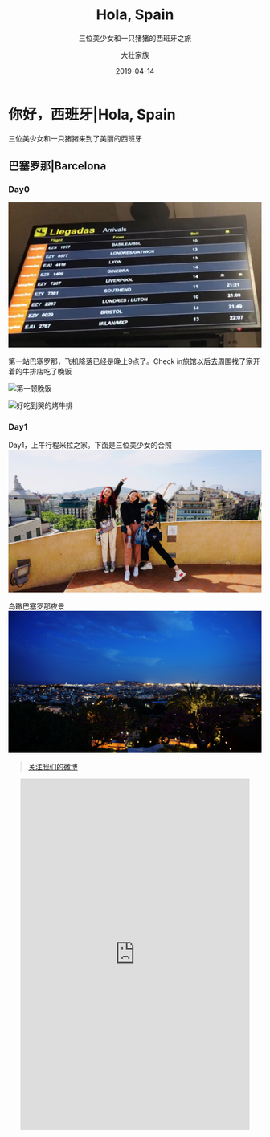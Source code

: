 ﻿---
layout:     post
title:      Hola, Spain
subtitle:   三位美少女和一只猪猪的西班牙之旅
date:       2019-04-14
author:     大壮家族
header-img: img/BackG2.jpg
catalog: false
tags:
    - Spain
---

# 你好，西班牙|Hola, Spain
三位美少女和一只猪猪来到了美丽的西班牙

## 巴塞罗那|Barcelona
### Day0

![Arrived](https://raw.githubusercontent.com/bigstrongfamily/bigstrongfamily.github.io/master/img/Screenshot_2019-04-15-01-20-53-262_com.miui.video.png)


第一站巴塞罗那，飞机降落已经是晚上9点了。Check in旅馆以后去周围找了家开着的牛排店吃了晚饭




![第一顿晚饭](https://raw.githubusercontent.com/bigstrongfamily/bigstrongfamily.github.io/master/img/IMG_20190414_225421.jpg)

![好吃到哭的烤牛排](https://raw.githubusercontent.com/bigstrongfamily/bigstrongfamily.github.io/master/img/mmexport1555285677549.jpg)

### Day1

Day1，上午行程米拉之家。下面是三位美少女的合照
![Day1](https://raw.githubusercontent.com/bigstrongfamily/bigstrongfamily.github.io/master/img/mmexport1555369529146.jpg)

鸟瞰巴塞罗那夜景
![night](https://raw.githubusercontent.com/bigstrongfamily/bigstrongfamily.github.io/master/img/IMG_20190415_231724.jpg)






>[关注我们的微博](https://www.weibo.com/u/5896108037)
<div id="weibo" class="panel">  
    <ul class="panel_body">  
        <iframe id="weibo" style="width:95%; height:700px;" frameborder="0" scrolling="no" src="https://www.weibo.com/u/5896108037?from=myfollow_all&is_all=1"></iframe>  
    </ul>  
</div>

